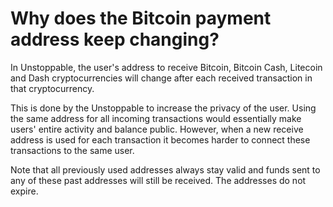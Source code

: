 # Why does the Bitcoin payment address keep changing?

In Unstoppable, the user's address to receive Bitcoin, Bitcoin Cash, Litecoin and Dash cryptocurrencies will change after each received transaction in that cryptocurrency.

This is done by the Unstoppable to increase the privacy of the user. Using the same address for all incoming transactions would essentially make users' entire activity and balance public. However, when a new receive address is used for each transaction it becomes harder to connect these transactions to the same user.

Note that all previously used addresses always stay valid and funds sent to any of these past addresses will still be received. The addresses do not expire.


